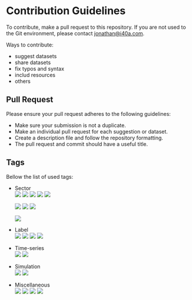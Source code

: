 # Contribution Guidelines
To contribute, make a pull request to this repository. If you are not used to the Git environment, please contact jonathan@i40a.com.

Ways to contribute:
* suggest datasets
* share datasets
* fix typos and syntax
* includ resources
* others


## Pull Request
Please ensure your pull request adheres to the following guidelines:

* Make sure your submission is not a duplicate.
* Make an individual pull request for each suggestion or dataset.
* Create a description file and follow the repository formatting.
* The pull request and commit should have a useful title.


## Tags

Bellow the list of used tags:

- Sector  
  ![](<https://img.shields.io/badge/sector-battery-ff69b4.svg>)
  ![](https://img.shields.io/badge/sector-automotiv-green.svg)
  ![](https://img.shields.io/badge/sector-chemical-red.svg)
  ![](https://img.shields.io/badge/sector-mechanical-purple.svg)
  ![](https://img.shields.io/badge/sector-oil-darkblue.svg)

  ![](https://img.shields.io/badge/sector-power-lightblue.svg)
  ![](https://img.shields.io/badge/sector-semicon-blue.svg)
  ![](https://img.shields.io/badge/sector-steel-lightgray.svg)

  ![](https://img.shields.io/badge/sector-etc-333333.svg)

- Label  
  ![](https://img.shields.io/badge/labeled-yes-blue.svg)
  ![](https://img.shields.io/badge/labeled-implicit-green.svg)
  ![](https://img.shields.io/badge/labeled-meta--only-yellow.svg)
  ![](https://img.shields.io/badge/labeled-no-red.svg)

- Time-series  
  ![](https://img.shields.io/badge/time--series-yes-blue.svg)
  ![](https://img.shields.io/badge/time--series-no-red.svg)

- Simulation   
  ![](<https://img.shields.io/badge/simulation-yes-blue.svg>) ![](<https://img.shields.io/badge/simulation-no-red.svg>)   

- Miscellaneous  
  ![](https://img.shields.io/badge/any-gray.svg)
  ![](https://img.shields.io/badge/keywords-gray.svg)
  ![](https://img.shields.io/badge/you-gray.svg)
  ![](https://img.shields.io/badge/want-gray.svg)

